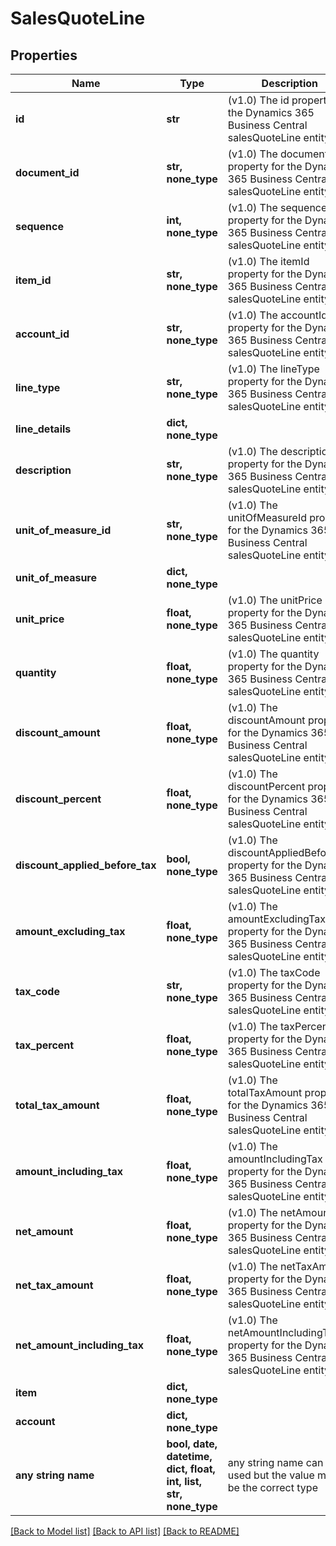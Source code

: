 # SalesQuoteLine


## Properties
Name | Type | Description | Notes
------------ | ------------- | ------------- | -------------
**id** | **str** | (v1.0) The id property for the Dynamics 365 Business Central salesQuoteLine entity | [optional] 
**document_id** | **str, none_type** | (v1.0) The documentId property for the Dynamics 365 Business Central salesQuoteLine entity | [optional] 
**sequence** | **int, none_type** | (v1.0) The sequence property for the Dynamics 365 Business Central salesQuoteLine entity | [optional] 
**item_id** | **str, none_type** | (v1.0) The itemId property for the Dynamics 365 Business Central salesQuoteLine entity | [optional] 
**account_id** | **str, none_type** | (v1.0) The accountId property for the Dynamics 365 Business Central salesQuoteLine entity | [optional] 
**line_type** | **str, none_type** | (v1.0) The lineType property for the Dynamics 365 Business Central salesQuoteLine entity | [optional] 
**line_details** | **dict, none_type** |  | [optional] 
**description** | **str, none_type** | (v1.0) The description property for the Dynamics 365 Business Central salesQuoteLine entity | [optional] 
**unit_of_measure_id** | **str, none_type** | (v1.0) The unitOfMeasureId property for the Dynamics 365 Business Central salesQuoteLine entity | [optional] 
**unit_of_measure** | **dict, none_type** |  | [optional] 
**unit_price** | **float, none_type** | (v1.0) The unitPrice property for the Dynamics 365 Business Central salesQuoteLine entity | [optional] 
**quantity** | **float, none_type** | (v1.0) The quantity property for the Dynamics 365 Business Central salesQuoteLine entity | [optional] 
**discount_amount** | **float, none_type** | (v1.0) The discountAmount property for the Dynamics 365 Business Central salesQuoteLine entity | [optional] 
**discount_percent** | **float, none_type** | (v1.0) The discountPercent property for the Dynamics 365 Business Central salesQuoteLine entity | [optional] 
**discount_applied_before_tax** | **bool, none_type** | (v1.0) The discountAppliedBeforeTax property for the Dynamics 365 Business Central salesQuoteLine entity | [optional] 
**amount_excluding_tax** | **float, none_type** | (v1.0) The amountExcludingTax property for the Dynamics 365 Business Central salesQuoteLine entity | [optional] 
**tax_code** | **str, none_type** | (v1.0) The taxCode property for the Dynamics 365 Business Central salesQuoteLine entity | [optional] 
**tax_percent** | **float, none_type** | (v1.0) The taxPercent property for the Dynamics 365 Business Central salesQuoteLine entity | [optional] 
**total_tax_amount** | **float, none_type** | (v1.0) The totalTaxAmount property for the Dynamics 365 Business Central salesQuoteLine entity | [optional] 
**amount_including_tax** | **float, none_type** | (v1.0) The amountIncludingTax property for the Dynamics 365 Business Central salesQuoteLine entity | [optional] 
**net_amount** | **float, none_type** | (v1.0) The netAmount property for the Dynamics 365 Business Central salesQuoteLine entity | [optional] 
**net_tax_amount** | **float, none_type** | (v1.0) The netTaxAmount property for the Dynamics 365 Business Central salesQuoteLine entity | [optional] 
**net_amount_including_tax** | **float, none_type** | (v1.0) The netAmountIncludingTax property for the Dynamics 365 Business Central salesQuoteLine entity | [optional] 
**item** | **dict, none_type** |  | [optional] 
**account** | **dict, none_type** |  | [optional] 
**any string name** | **bool, date, datetime, dict, float, int, list, str, none_type** | any string name can be used but the value must be the correct type | [optional]

[[Back to Model list]](../README.md#documentation-for-models) [[Back to API list]](../README.md#documentation-for-api-endpoints) [[Back to README]](../README.md)


